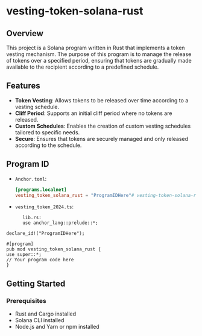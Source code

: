 # vesting-token-solana-rust

## Overview

This project is a Solana program written in Rust that implements a token vesting mechanism. The purpose of this program
is to manage the release of tokens over a specified period, ensuring that tokens are gradually made available to the
recipient according to a predefined schedule.

## Features

- **Token Vesting**: Allows tokens to be released over time according to a vesting schedule.
- **Cliff Period**: Supports an initial cliff period where no tokens are released.
- **Custom Schedules**: Enables the creation of custom vesting schedules tailored to specific needs.
- **Secure**: Ensures that tokens are securely managed and only released according to the schedule.

## Program ID

- `Anchor.toml`:
  ```toml
  [programs.localnet]
  vesting_token_solana_rust = "ProgramIDHere"# vesting-token-solana-rust

- `vesting_token_2024.ts`:

```.TS
      lib.rs:
      use anchor_lang::prelude::*;

declare_id!("ProgramIDHere");

#[program]
pub mod vesting_token_solana_rust {
use super::*;
// Your program code here
}
  ```
## Getting Started
  ### Prerequisites
  - Rust and Cargo installed
  - Solana CLI installed
  - Node.js and Yarn or npm installed